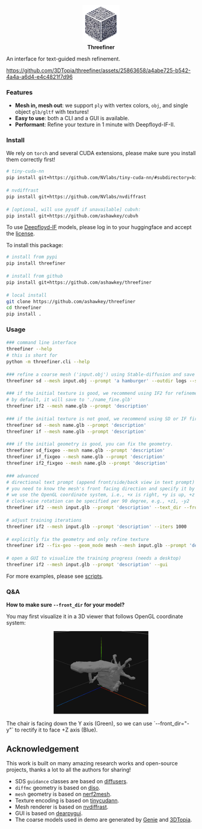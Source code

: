 <p align="center">
    <picture>
    <img alt="logo" src="assets/threefiner_icon.png" width="20%">
    </picture>
    </br>
    <b>Threefiner</b>
</p>

An interface for text-guided mesh refinement.

https://github.com/3DTopia/threefiner/assets/25863658/a4abe725-b542-4a4a-a6d4-e4c4821f7d96

### Features
* **Mesh in, mesh out**: we support `ply` with vertex colors, `obj`, and single object `glb/gltf` with textures!
* **Easy to use**: both a CLI and a GUI is available.
* **Performant**: Refine your texture in 1 minute with Deepfloyd-IF-II.

### Install

We rely on `torch` and several CUDA extensions, please make sure you install them correctly first!
```bash
# tiny-cuda-nn
pip install git+https://github.com/NVlabs/tiny-cuda-nn/#subdirectory=bindings/torch

# nvdiffrast
pip install git+https://github.com/NVlabs/nvdiffrast

# [optional, will use pysdf if unavailable] cubvh:
pip install git+https://github.com/ashawkey/cubvh
```

To use [Deepfloyd-IF](https://github.com/deep-floyd/IF) models, please log in to your huggingface and accept the [license](https://huggingface.co/DeepFloyd/IF-I-XL-v1.0).

To install this package:
```bash
# install from pypi
pip install threefiner

# install from github
pip install git+https://github.com/ashawkey/threefiner

# local install
git clone https://github.com/ashawkey/threefiner
cd threefiner
pip install .
```

### Usage

```bash
### command line interface
threefiner --help
# this is short for
python -m threefiner.cli --help

### refine a coarse mesh ('input.obj') using Stable-diffusion and save to 'logs/hamburger.glb'
threefiner sd --mesh input.obj --prompt 'a hamburger' --outdir logs --save hamburger.glb

### if the initial texture is good, we recommend using IF2 for refinement.
# by default, it will save to './name_fine.glb'
threefiner if2 --mesh name.glb --prompt 'description'

### if the initial texture is not good, we recommend using SD or IF first.
threefiner sd --mesh name.glb --prompt 'description'
threefiner if --mesh name.glb --prompt 'description'

### if the initial geometry is good, you can fix the geometry.
threefiner sd_fixgeo --mesh name.glb --prompt 'description'
threefiner if_fixgeo --mesh name.glb --prompt 'description'
threefiner if2_fixgeo --mesh name.glb --prompt 'description'

### advanced
# directional text prompt (append front/side/back view in text prompt)
# you need to know the mesh's front facing direction and specify it by '--front_dir'
# we use the OpenGL coordinate system, i.e., +x is right, +y is up, +z is front (more details: https://kit.kiui.moe/camera/)
# clock-wise rotation can be specified per 90 degree, e.g., +z1, -y2
threefiner if2 --mesh input.glb --prompt 'description' --text_dir --front_dir='+z'

# adjust training iterations
threefiner if2 --mesh input.glb --prompt 'description' --iters 1000

# explicitly fix the geometry and only refine texture
threefiner if2 --fix-geo --geom_mode mesh --mesh input.glb --prompt 'description' # equals if2_fixgeo

# open a GUI to visualize the training progress (needs a desktop)
threefiner if2 --mesh input.glb --prompt 'description' --gui
```

For more examples, please see [scripts](./scripts/).

### Q&A

**How to make sure `--front_dir` for your model?**

You may first visualize it in a 3D viewer that follows OpenGL coordinate system:
<p align="center">
    <picture>
    <img alt="example_front_dir" src="assets/coord.jpg" width="50%">
    </picture>
</p>
The chair is facing down the Y axis (Green), so we can use `--front_dir="-y"` to rectify it to face +Z axis (Blue).

## Acknowledgement

This work is built on many amazing research works and open-source projects, thanks a lot to all the authors for sharing!

- SDS `guidance` classes are based on [diffusers](https://github.com/huggingface/diffusers).
- `diffmc` geometry is based on [diso](https://github.com/SarahWeiii/diso).
- `mesh` geometry is based on [nerf2mesh](https://github.com/ashawkey/nerf2mesh).
- Texture encoding is based on [tinycudann](https://github.com/NVlabs/tiny-cuda-nn).
- Mesh renderer is based on [nvdiffrast](https://github.com/NVlabs/nvdiffrast).
- GUI is based on [dearpygui](https://github.com/hoffstadt/DearPyGui).
- The coarse models used in demo are generated by [Genie](https://lumalabs.ai/genie?view=create) and [3DTopia](https://github.com/3DTopia/3DTopia).
